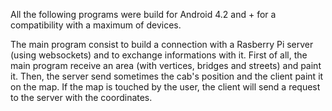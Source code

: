 All the following programs were build for Android 4.2 and + for a compatibility with a maximum of devices.

The main program consist to build a connection with a Rasberry Pi server (using websockets) and to exchange informations with it.
First of all, the main program receive an area (with vertices, bridges and streets) and paint it.
Then, the server send sometimes the cab's position and the client paint it on the map.
If the map is touched by the user, the client will send a request to the server with the coordinates.